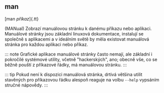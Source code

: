 ## man

[man _příkaz_]{.tt}

(MANual) Zobrazí manuálovou stránku k danému příkazu nebo aplikaci. Manuálové stránky jsou základní linuxová dokumentace, instalují se společně s aplikacemi a v ideálním světě by měla existovat manuálová stránka pro každou aplikaci nebo příkaz.

::: note
Grafické aplikace manuálové stránky často nemají, ale základní i pokročilé systémové utility, včetně "hackerských", ano; obecně vše, co se běžně pouští z příkazové řádky, má manuálovou stránku.
:::

::: tip
Pokud není k dispozici manuálová stránka, drtivá většina utilit stavěných pro příkazovou řádku alespoň reaguje na volbu ``--help`` vypsáním stručné nápovědy.
:::
